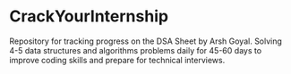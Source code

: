 # CrackYourInternship
Repository for tracking progress on the DSA Sheet by Arsh Goyal. Solving 4-5 data structures and algorithms problems daily for 45-60 days to improve coding skills and prepare for technical interviews.
